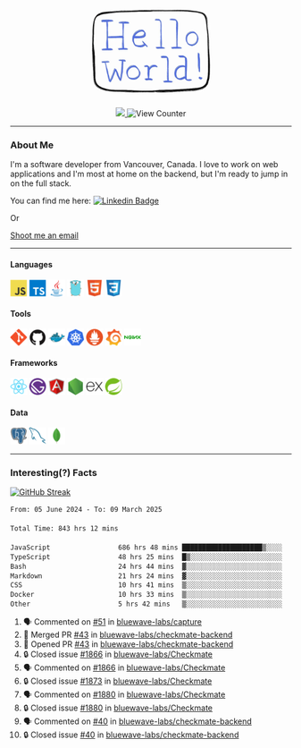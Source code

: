 <div align="center">
    <img src="./img/hello_world.webp" height="200px" width="">
    <div>
        <a href="https://www.linkedin.com/in/ajhollid">
            <img src="https://img.shields.io/badge/LinkedIn-blue"/>
        </a>
        <img src="https://komarev.com/ghpvc/?username=ajhollid&color=yellow" alt="View Counter">
    </div>
</div>

---

### About Me

I'm a software developer from Vancouver, Canada. I love to work on web applications and I'm most at home on the backend, but I'm ready to jump in on the full stack.

You can find me here: [![Linkedin Badge](https://img.shields.io/badge/-ajhollid-blue?style=flat&logo=Linkedin&logoColor=white)](https://www.linkedin.com/in/ajhollid)

Or

[Shoot me an email](mailto:ajhollid@gmail.com)

---

#### Languages

<div>
    <img src="./img/devicons/javascript-original.svg" width=30 height=30 alt="JavaScript">
    <img src="/img/devicons/typescript-original.svg" width=30 height=30 alt="TypeScript">
    <img src="./img/devicons/java-original.svg" width=30 height=30 alt="Java">
    <img src="./img/devicons/go-original.svg" width=30 height=30 alt="Golang">
    <img src="./img/devicons/html5-original.svg" width=30 height=30 alt="HTML 5">
    <img src="./img/devicons/css3-original.svg" width=30 height=30 alt="CSS 3">
</div>

#### Tools

<div>
    <img src="./img/devicons/git-original.svg" width=30 height=30 alt="Git">
    <img src="./img/devicons/github-original.svg" width=30 height=30 alt="Github">
    <img src="./img/devicons/docker-original.svg" width=30 
    height=30 alt="Docker">
    <img src="./img/devicons/kubernetes-original.svg" width=30 height=30 alt="K8">
    <img src="./img/devicons/prometheus-original.svg" width=30 height=30 alt="Prometheus">
    <img src="./img/devicons/grafana-original.svg" width=30 height=30 alt="Grafana">
    <img src="./img/devicons/nginx-original.svg" width=30 height=30 alt="Nginx">
</div>

#### Frameworks

<div>
    <img src="./img/devicons/react-original.svg" width=30 height=30 alt="React">
    <img src="./img/devicons/gatsby-original.svg" width=30 height=30 alt="Gatsby">
    <img src="./img/devicons/angularjs-original.svg" width=30 height=30 alt="AngularJS">
    <img src="./img/devicons/nodejs-original.svg" width=30 height=30 alt="NodeJS">
    <img src="./img/devicons/express-original.svg" width=30 height=30 alt="Express">
    <img src="./img/devicons/spring-original.svg" width=30 height=30 alt="Spring">
</div>

#### Data

<div>
    <img src="./img/devicons/postgresql-original.svg" width=30 height=30 alt="Postgresql">
    <img src="./img/devicons/mysql-original.svg" width=30 height=30 alt="Mysql">
    <img src="./img/devicons/mongodb-original.svg" width=30 height=30 alt="MongoDB">
</div>

---

### Interesting(?) Facts

[![GitHub Streak](http://github-readme-streak-stats.herokuapp.com?user=ajhollid)](https://git.io/streak-stats)

 <!--START_SECTION:waka-->

```txt
From: 05 June 2024 - To: 09 March 2025

Total Time: 843 hrs 12 mins

JavaScript                 686 hrs 48 mins ████████████████████▒░░░░   80.90 %
TypeScript                 48 hrs 25 mins  █▒░░░░░░░░░░░░░░░░░░░░░░░   05.70 %
Bash                       24 hrs 44 mins  ▓░░░░░░░░░░░░░░░░░░░░░░░░   02.92 %
Markdown                   21 hrs 24 mins  ▓░░░░░░░░░░░░░░░░░░░░░░░░   02.52 %
CSS                        10 hrs 41 mins  ▒░░░░░░░░░░░░░░░░░░░░░░░░   01.26 %
Docker                     10 hrs 33 mins  ▒░░░░░░░░░░░░░░░░░░░░░░░░   01.24 %
Other                      5 hrs 42 mins   ▒░░░░░░░░░░░░░░░░░░░░░░░░   00.67 %
```

<!--END_SECTION:waka-->


<!--START_SECTION:activity-->
1. 🗣 Commented on [#51](https://github.com/bluewave-labs/capture/issues/51#issuecomment-2711662685) in [bluewave-labs/capture](https://github.com/bluewave-labs/capture)
2. 🎉 Merged PR [#43](https://github.com/bluewave-labs/checkmate-backend/pull/43) in [bluewave-labs/checkmate-backend](https://github.com/bluewave-labs/checkmate-backend)
3. 💪 Opened PR [#43](https://github.com/bluewave-labs/checkmate-backend/pull/43) in [bluewave-labs/checkmate-backend](https://github.com/bluewave-labs/checkmate-backend)
4. 🔒 Closed issue [#1866](https://github.com/bluewave-labs/Checkmate/issues/1866) in [bluewave-labs/Checkmate](https://github.com/bluewave-labs/Checkmate)
5. 🗣 Commented on [#1866](https://github.com/bluewave-labs/Checkmate/issues/1866#issuecomment-2711378790) in [bluewave-labs/Checkmate](https://github.com/bluewave-labs/Checkmate)
6. 🔒 Closed issue [#1873](https://github.com/bluewave-labs/Checkmate/issues/1873) in [bluewave-labs/Checkmate](https://github.com/bluewave-labs/Checkmate)
7. 🗣 Commented on [#1880](https://github.com/bluewave-labs/Checkmate/issues/1880#issuecomment-2711376861) in [bluewave-labs/Checkmate](https://github.com/bluewave-labs/Checkmate)
8. 🔒 Closed issue [#1880](https://github.com/bluewave-labs/Checkmate/issues/1880) in [bluewave-labs/Checkmate](https://github.com/bluewave-labs/Checkmate)
9. 🗣 Commented on [#40](https://github.com/bluewave-labs/checkmate-backend/issues/40#issuecomment-2711348277) in [bluewave-labs/checkmate-backend](https://github.com/bluewave-labs/checkmate-backend)
10. 🔒 Closed issue [#40](https://github.com/bluewave-labs/checkmate-backend/issues/40) in [bluewave-labs/checkmate-backend](https://github.com/bluewave-labs/checkmate-backend)
<!--END_SECTION:activity-->
